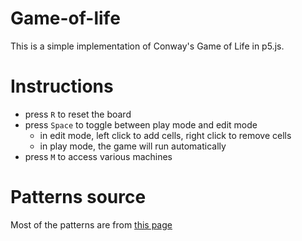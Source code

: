 # Game-of-life

This is a simple implementation of Conway's Game of Life in p5.js.


# Instructions
- press `R` to reset the board
- press `Space` to toggle between play mode and edit mode
    - in edit mode, left click to add cells, right click to remove cells
    - in play mode, the game will run automatically
- press `M` to access various machines

# Patterns source
Most of the patterns are from [this page](https://conwaylife.com/wiki/Category:Patterns)
